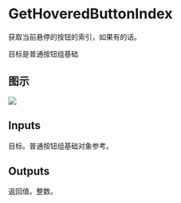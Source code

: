 # GetHoveredButtonIndex

获取当前悬停的按钮的索引，如果有的话。

目标是普通按钮组基础

## 图示

![]($-20221218-18102938.png)

## Inputs

目标。普通按钮组基础对象参考。 

## Outputs

返回值。整数。
